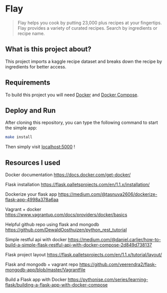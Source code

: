 # Flay
 > Flay helps you cook by putting 23,000 plus recipes at your fingertips. Flay provides a variety of curated recipes. Search by ingredients or recipe name.

## What is this project about?

This project imports a kaggle recipe dataset and breaks down the recipe by ingredients for better access.

## Requirements

To build this project you will need [Docker][Docker Install] and [Docker Compose][Docker Compose Install].

## Deploy and Run

After cloning this repository, you can type the following command to start the simple app:

```sh
make install
```

Then simply visit [localhost:5000][App] !


[Docker Install]:  https://docs.docker.com/install/
[Docker Compose Install]: https://docs.docker.com/compose/install/
[App]: http://127.0.0.1:5000
[here]: https://medium.com/@daniel.carlier/how-to-build-a-simple-flask-restful-api-with-docker-compose-2d849d738137

## Resources I used
Docker documentation
https://docs.docker.com/get-docker/

Flask installation
https://flask.palletsprojects.com/en/1.1.x/installation/

Dockerize your flask app
https://medium.com/@tasnuva2606/dockerize-flask-app-4998a378a6aa

Vagrant + docker
https://www.vagrantup.com/docs/providers/docker/basics

Helpful github repo using flask and mongodb
https://github.com/DewaldOosthuizen/python_rest_tutorial

Simple restful api with docker
https://medium.com/@daniel.carlier/how-to-build-a-simple-flask-restful-api-with-docker-compose-2d849d738137

Flask project layout
https://flask.palletsprojects.com/en/1.1.x/tutorial/layout/

Flask and mongodb + vagrant repo
https://github.com/veerendra2/flask-mongodb-app/blob/master/Vagrantfile

Build a Flask app with Docker
https://pythonise.com/series/learning-flask/building-a-flask-app-with-docker-compose
